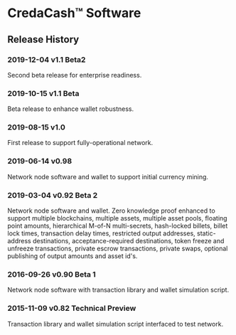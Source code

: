 # CredaCash&trade; Software

<!--- NOTE: This file is in Markdown format, and is intended to be viewed in a Markdown viewer. -->

## Release History

### 2019-12-04 v1.1 Beta2

Second beta release for enterprise readiness.

### 2019-10-15 v1.1 Beta

Beta release to enhance wallet robustness.

### 2019-08-15 v1.0

First release to support fully-operational network.

### 2019-06-14 v0.98

Network node software and wallet to support initial currency mining.

### 2019-03-04 v0.92 Beta 2

Network node software and wallet.  Zero knowledge proof enhanced to support multiple blockchains, multiple assets, multiple asset pools, floating point amounts, hierarchical M-of-N multi-secrets, hash-locked billets, billet lock times, transaction delay times, restricted output addresses, static-address destinations, acceptance-required destinations, token freeze and unfreeze transactions, private escrow transactions, private swaps, optional publishing of output amounts and asset id's.

### 2016-09-26 v0.90 Beta 1

Network node software with transaction library and wallet simulation script.

### 2015-11-09 v0.82 Technical Preview

Transaction library and wallet simulation script interfaced to test network.
